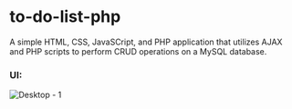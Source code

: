 # to-do-list-php

A simple HTML, CSS, JavaSCript, and PHP application that utilizes AJAX and PHP scripts to perform CRUD operations on a MySQL database. 



### UI:
![Desktop - 1](https://user-images.githubusercontent.com/75342275/121388478-5fd66080-c900-11eb-9a8a-4bfd2c60f80a.png)
